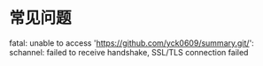 # 常见问题

fatal: unable to access 'https://github.com/yck0609/summary.git/': schannel: failed to receive handshake, SSL/TLS connection failed
